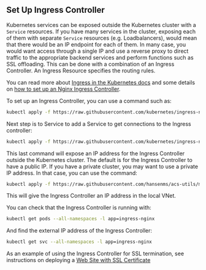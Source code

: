 Set Up Ingress Controller
-------------------------

Kubernetes services can be exposed outside the Kubernetes cluster with a `Service` resources. If you have many services in the cluster, exposing each of them with separate `Service` resources (e.g. Loadbalancers), would mean that there would be an IP endpoint for each of them. In many case, you would want access through a single IP and use a reverse proxy to direct traffic to the appropriate backend services and perform functions such as SSL offloading. This can be done with a combination of an Ingress Controller. An Ingress Resource specifies the routing rules. 

You can read more about [Ingress in the Kubernetes docs](https://kubernetes.io/docs/concepts/services-networking/ingress/) and some details on [how to set up an Nginx Ingress Controller](https://kubernetes.github.io/ingress-nginx/deploy/). 

To set up an Ingress Controller, you can use a command such as:

```bash
kubectl apply -f https://raw.githubusercontent.com/kubernetes/ingress-nginx/master/deploy/mandatory.yaml
```

Next step is to Service to add a Service to get connections to the Ingress controller:

```bash
kubectl apply -f https://raw.githubusercontent.com/kubernetes/ingress-nginx/master/deploy/provider/cloud-generic.yaml
```

This last command will expose an IP address for the Ingress Controller outside the Kubernetes cluster. The default is for the Ingress Controller to have a public IP. If you have a private cluster, you may want to use a private IP address. In that case, you can use the command:

```bash
kubectl apply -f https://raw.githubusercontent.com/hansenms/acs-utils/master/manifests/ingress-loadbalancer-internal.yaml
``` 

This will give the Ingress Controller an IP address in the local VNet.

You can check that the Ingress Controller is running with:

```bash
kubectl get pods --all-namespaces -l app=ingress-nginx
```

And find the external IP address of the Ingress Controller:

```bash
kubectl get svc --all-namespaces -l app=ingress-nginx
```

As an example of using the Ingress Controller for SSL termination, see instructions on deploying a [Web Site with SSL Certificate](website-ssl-cert.md)